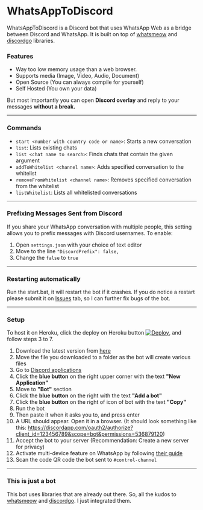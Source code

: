 
# WhatsAppToDiscord

WhatsAppToDiscord is a Discord bot that uses WhatsApp Web as a bridge between Discord and WhatsApp. It is built on top of [whatsmeow](https://github.com/tulir/whatsmeow) and [discordgo](https://github.com/bwmarrin/discordgo) libraries.

### Features

- Way too low memory usage than a web browser.
- Supports media (Image, Video, Audio, Document)
- Open Source (You can always compile for yourself)
- Self Hosted (You own your data)

But most importantly you can open **Discord overlay** and reply to your messages **without a break.**

---
### Commands
- `start <number with country code or name>`: Starts a new conversation
- `list`: Lists existing chats
- `list <chat name to search>`: Finds chats that contain the given argument
- `addToWhitelist <channel name>`: Adds specified conversation to the whitelist
- `removeFromWhitelist <channel name>`: Removes specified conversation from the whitelist 
- `listWhitelist`: Lists all whitelisted conversations

---
### Prefixing Messages Sent from Discord
If you share your WhatsApp conversation with multiple people, this setting allows you to prefix messages with Discord usernames. To enable:
1. Open `settings.json` with your choice of text editor
1. Move to the line `"DiscordPrefix": false,`
1. Change the `false` to `true`

---
### Restarting automatically
Run the start.bat, it will restart the bot if it crashes. If you do notice a restart please submit it on [Issues](https://github.com/FKLC/WhatsAppToDiscord/issues) tab, so I can further fix bugs of the bot.

---
### Setup
To host it on Heroku, click the deploy on Heroku button [![Deploy](https://www.herokucdn.com/deploy/button.svg)](https://heroku.com/deploy?template=https://github.com/FKLC/WhatsAppToDiscord/tree/main), and follow steps 3 to 7.


1. Download the latest version from [here](https://github.com/FKLC/WhatsAppToDiscord/releases)
2. Move the file you downloaded to a folder as the bot will create various files
3. Go to [Discord applications](https://discordapp.com/developers/applications/)
4. Click the **blue button** on the right upper corner with the text **"New Application"**
5. Move to **"Bot"** section
6. Click the **blue button** on the right with the text **"Add a bot"**
7. Click the **blue button** on the right of icon of bot with the text **"Copy"**
8. Run the bot
9. Then paste it when it asks you to, and press enter
10. A URL should appear. Open it in a browser. (It should look something like this: https://discordapp.com/oauth2/authorize?client_id=123456789&scope=bot&permissions=536879120)
11. Accept the bot to your server (Recommendation: Create a new server for privacy)
12. Activate multi-device feature on WhatsApp by following [their guide](https://faq.whatsapp.com/web/download-and-installation/how-to-join-or-leave-the-multi-device-beta)
13. Scan the code QR code the bot sent to `#control-channel`

---
### This is just a bot

This bot uses libraries that are already out there. So, all the kudos to [whatsmeow](https://github.com/tulir/whatsmeow) and [discordgo](https://github.com/bwmarrin/discordgo). I just integrated them.
